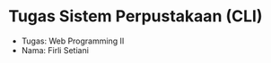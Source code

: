 # Tugas Sistem Perpustakaan (CLI)
<ul>
  <li>Tugas: Web Programming II</li>
  <li>Nama: Firli Setiani</li>
</ul>
